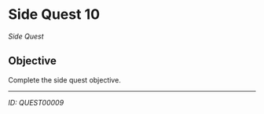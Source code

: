 # Side Quest 10

*Side Quest*

## Objective
Complete the side quest objective.

---
*ID: QUEST00009*